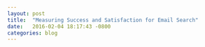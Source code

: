 ```yaml
---
layout: post
title:  "Measuring Success and Satisfaction for Email Search"
date:   2016-02-04 18:17:43 -0800
categories: blog
---
```

